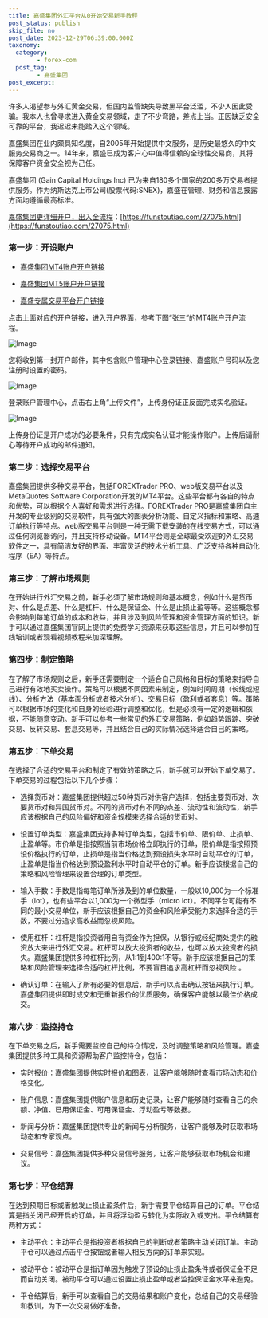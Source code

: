 ```yaml
---
title: 嘉盛集团外汇平台从0开始交易新手教程
post_status: publish
skip_file: no
post_date: 2023-12-29T06:39:00.000Z
taxonomy:
  category:
        - forex-com
  post_tag:
        - 嘉盛集团
post_excerpt: 
---
```

许多人渴望参与外汇黄金交易，但国内监管缺失导致黑平台泛滥，不少人因此受骗。我本人也曾寻求进入黄金交易领域，走了不少弯路，差点上当。正因缺乏安全可靠的平台，我迟迟未能踏入这个领域。

嘉盛集团在业内颇具知名度，自2005年开始提供中文服务，是历史最悠久的中文服务交易商之一。14年来，嘉盛已成为客户心中值得信赖的全球性交易商，其将保障客户资金安全视为己任。

嘉盛集团 (Gain Capital Holdings Inc) 已为来自180多个国家的200多万交易者提供服务。作为纳斯达克上市公司(股票代码:SNEX)，嘉盛在管理、财务和信息披露方面均遵循最高标准。

[嘉盛集团更详细开户，出入金流程](https://funstoutiao.com/27075.html)：[https://funstoutiao.com/27075.html](https://funstoutiao.com/27075.html)

### 第一步：开设账户

* [嘉盛集团MT4账户开户链接](https://s.ssgg.net/jsmt4)

* [嘉盛集团MT5账户开户链接](https://s.ssgg.net/jsmt5)

* [嘉盛专属交易平台开户链接](https://s.ssgg.net/js)

点击上面对应的开户链接，进入开户界面，参考下图“张三”的MT4账户开户流程。

![Image](https://prod-files-secure.s3.us-west-2.amazonaws.com/39ed1227-6d7d-4570-be36-9ccd4a2c4241/7a167aea-686b-400d-af59-4e18eb607a40/640.png?X-Amz-Algorithm=AWS4-HMAC-SHA256&X-Amz-Content-Sha256=UNSIGNED-PAYLOAD&X-Amz-Credential=ASIAZI2LB466WCYDVXOT%2F20250623%2Fus-west-2%2Fs3%2Faws4_request&X-Amz-Date=20250623T221308Z&X-Amz-Expires=3600&X-Amz-Security-Token=IQoJb3JpZ2luX2VjECQaCXVzLXdlc3QtMiJHMEUCIFKaCOenKgrAn0igjp1VFpNmcn3ShcsqJgrL9HP8djsdAiEAtVY3cwf7GLNOuCE2yF%2FWBEOjnQIRK7o9bScABwc14tUq%2FwMIHBAAGgw2Mzc0MjMxODM4MDUiDNWdqfVLbGHIJKjO1yrcA1Tes9kVop1sFnsYIYtecSegDDAa%2FemwVFH8TllSghgj7S22Czs8mlRatsMbNF89OHEHiN%2BB%2F2X60qfeO2%2FnlIPXoylLHAXXMlunYYK8pGvbwgzlymYBjzMGBCzVJOsmNKiJDFO3UL74OJ80MycR4bqeAjNxPV%2FVnhLuLaL%2BmPffbXr5TQZRd9gfnwxjdNBoF371zJZ8dRMieEuCeCbjvv9U04EXqvLJSJHpQxvXK1AN8ocLoJWN1wb0sfHFAAi0PypAQlLe7m0Dy5WoZNlKklaKigBhax7InejNaxAGSjWmoK%2BoEJGZ5vtshlkPgu6wt2cDj%2FHR5WOyvthS0FA6tyLBuJQZkoZ%2FMk%2F11mIQQVvRx0yaHWzfAmJy82BTizf6taTxf9hxzMQ%2BfSD5EH2sGqrF9a5hwHfuOPLnyOLS%2FRHQw5B4wOt7K18I8BRHIefiMSdOR1qI38f%2BIM3yzoTqAlBABVE%2FLs1Pnftt3%2F2VbDc2kG6DsnFu3uMlSTmBwlY0W97j8jAuflpKFv6h0DUgD3McTO2B0bQGW3pOep0iIIpdwUKAo41uKH9gWGr9AfEPbg7Gjw9zWPi4N1dJxcl5yyNRTMMAdP9ipT8ewfctIKPKozzSxDyPYvOo0Q98MIzS5sIGOqUBnEDzF286WC42jgcXV4nGWbkbZKajiQOk0Jpp7HI5ik%2FTM4AX%2BD%2FlJuJ1OgNEQWX%2BOIl5hJzsYfsQSkfLxWQbYmjcCZUUAMC6njR4i7WVnPXEkg2rwZt2cQJaRq1hMyiqlHz%2BwtRjMDsUJdSfHJgPsOkaIsSGuZ%2Bg8p%2Bfewv%2BWJhlXvtWTWDk1%2FbPnrf1iXmIE1UwPvVuNdMZ%2BD9%2FyXSkX1ZaNcib&X-Amz-Signature=77e86ebf7457962f3f0501dfc16e38a543ea870f0d8eef2b4fbc0190559204cd&X-Amz-SignedHeaders=host&x-amz-checksum-mode=ENABLED&x-id=GetObject)

您将收到第一封开户邮件，其中包含账户管理中心登录链接、嘉盛账户号码以及您注册时设置的密码。

![Image](https://prod-files-secure.s3.us-west-2.amazonaws.com/39ed1227-6d7d-4570-be36-9ccd4a2c4241/eaa1c6b3-2877-4284-a0e1-530e222c27fb/image.png?X-Amz-Algorithm=AWS4-HMAC-SHA256&X-Amz-Content-Sha256=UNSIGNED-PAYLOAD&X-Amz-Credential=ASIAZI2LB466WCYDVXOT%2F20250623%2Fus-west-2%2Fs3%2Faws4_request&X-Amz-Date=20250623T221308Z&X-Amz-Expires=3600&X-Amz-Security-Token=IQoJb3JpZ2luX2VjECQaCXVzLXdlc3QtMiJHMEUCIFKaCOenKgrAn0igjp1VFpNmcn3ShcsqJgrL9HP8djsdAiEAtVY3cwf7GLNOuCE2yF%2FWBEOjnQIRK7o9bScABwc14tUq%2FwMIHBAAGgw2Mzc0MjMxODM4MDUiDNWdqfVLbGHIJKjO1yrcA1Tes9kVop1sFnsYIYtecSegDDAa%2FemwVFH8TllSghgj7S22Czs8mlRatsMbNF89OHEHiN%2BB%2F2X60qfeO2%2FnlIPXoylLHAXXMlunYYK8pGvbwgzlymYBjzMGBCzVJOsmNKiJDFO3UL74OJ80MycR4bqeAjNxPV%2FVnhLuLaL%2BmPffbXr5TQZRd9gfnwxjdNBoF371zJZ8dRMieEuCeCbjvv9U04EXqvLJSJHpQxvXK1AN8ocLoJWN1wb0sfHFAAi0PypAQlLe7m0Dy5WoZNlKklaKigBhax7InejNaxAGSjWmoK%2BoEJGZ5vtshlkPgu6wt2cDj%2FHR5WOyvthS0FA6tyLBuJQZkoZ%2FMk%2F11mIQQVvRx0yaHWzfAmJy82BTizf6taTxf9hxzMQ%2BfSD5EH2sGqrF9a5hwHfuOPLnyOLS%2FRHQw5B4wOt7K18I8BRHIefiMSdOR1qI38f%2BIM3yzoTqAlBABVE%2FLs1Pnftt3%2F2VbDc2kG6DsnFu3uMlSTmBwlY0W97j8jAuflpKFv6h0DUgD3McTO2B0bQGW3pOep0iIIpdwUKAo41uKH9gWGr9AfEPbg7Gjw9zWPi4N1dJxcl5yyNRTMMAdP9ipT8ewfctIKPKozzSxDyPYvOo0Q98MIzS5sIGOqUBnEDzF286WC42jgcXV4nGWbkbZKajiQOk0Jpp7HI5ik%2FTM4AX%2BD%2FlJuJ1OgNEQWX%2BOIl5hJzsYfsQSkfLxWQbYmjcCZUUAMC6njR4i7WVnPXEkg2rwZt2cQJaRq1hMyiqlHz%2BwtRjMDsUJdSfHJgPsOkaIsSGuZ%2Bg8p%2Bfewv%2BWJhlXvtWTWDk1%2FbPnrf1iXmIE1UwPvVuNdMZ%2BD9%2FyXSkX1ZaNcib&X-Amz-Signature=bfa8c1e82b1f9e7dc85c425a2986efefbee1da37fbe39d446267238987f769b2&X-Amz-SignedHeaders=host&x-amz-checksum-mode=ENABLED&x-id=GetObject)

登录账户管理中心，点击右上角“上传文件”，上传身份证正反面完成实名验证。

![Image](https://prod-files-secure.s3.us-west-2.amazonaws.com/39ed1227-6d7d-4570-be36-9ccd4a2c4241/54090639-09fc-46b4-a135-e0289f707147/image.png?X-Amz-Algorithm=AWS4-HMAC-SHA256&X-Amz-Content-Sha256=UNSIGNED-PAYLOAD&X-Amz-Credential=ASIAZI2LB466WCYDVXOT%2F20250623%2Fus-west-2%2Fs3%2Faws4_request&X-Amz-Date=20250623T221308Z&X-Amz-Expires=3600&X-Amz-Security-Token=IQoJb3JpZ2luX2VjECQaCXVzLXdlc3QtMiJHMEUCIFKaCOenKgrAn0igjp1VFpNmcn3ShcsqJgrL9HP8djsdAiEAtVY3cwf7GLNOuCE2yF%2FWBEOjnQIRK7o9bScABwc14tUq%2FwMIHBAAGgw2Mzc0MjMxODM4MDUiDNWdqfVLbGHIJKjO1yrcA1Tes9kVop1sFnsYIYtecSegDDAa%2FemwVFH8TllSghgj7S22Czs8mlRatsMbNF89OHEHiN%2BB%2F2X60qfeO2%2FnlIPXoylLHAXXMlunYYK8pGvbwgzlymYBjzMGBCzVJOsmNKiJDFO3UL74OJ80MycR4bqeAjNxPV%2FVnhLuLaL%2BmPffbXr5TQZRd9gfnwxjdNBoF371zJZ8dRMieEuCeCbjvv9U04EXqvLJSJHpQxvXK1AN8ocLoJWN1wb0sfHFAAi0PypAQlLe7m0Dy5WoZNlKklaKigBhax7InejNaxAGSjWmoK%2BoEJGZ5vtshlkPgu6wt2cDj%2FHR5WOyvthS0FA6tyLBuJQZkoZ%2FMk%2F11mIQQVvRx0yaHWzfAmJy82BTizf6taTxf9hxzMQ%2BfSD5EH2sGqrF9a5hwHfuOPLnyOLS%2FRHQw5B4wOt7K18I8BRHIefiMSdOR1qI38f%2BIM3yzoTqAlBABVE%2FLs1Pnftt3%2F2VbDc2kG6DsnFu3uMlSTmBwlY0W97j8jAuflpKFv6h0DUgD3McTO2B0bQGW3pOep0iIIpdwUKAo41uKH9gWGr9AfEPbg7Gjw9zWPi4N1dJxcl5yyNRTMMAdP9ipT8ewfctIKPKozzSxDyPYvOo0Q98MIzS5sIGOqUBnEDzF286WC42jgcXV4nGWbkbZKajiQOk0Jpp7HI5ik%2FTM4AX%2BD%2FlJuJ1OgNEQWX%2BOIl5hJzsYfsQSkfLxWQbYmjcCZUUAMC6njR4i7WVnPXEkg2rwZt2cQJaRq1hMyiqlHz%2BwtRjMDsUJdSfHJgPsOkaIsSGuZ%2Bg8p%2Bfewv%2BWJhlXvtWTWDk1%2FbPnrf1iXmIE1UwPvVuNdMZ%2BD9%2FyXSkX1ZaNcib&X-Amz-Signature=02bfb54257163885eec9bd041a54696f5453d996ff0efbf31a94123003bf9ef9&X-Amz-SignedHeaders=host&x-amz-checksum-mode=ENABLED&x-id=GetObject)

上传身份证是开户成功的必要条件，只有完成实名认证才能操作账户。上传后请耐心等待开户成功的邮件通知。

### 第二步：选择交易平台

嘉盛集团提供多种交易平台，包括FOREXTrader PRO、web版交易平台以及MetaQuotes Software Corporation开发的MT4平台。这些平台都有各自的特点和优势，可以根据个人喜好和需求进行选择。FOREXTrader PRO是嘉盛集团自主开发的专业级别的交易软件，具有强大的图表分析功能、自定义指标和策略、高速订单执行等特点。web版交易平台则是一种无需下载安装的在线交易方式，可以通过任何浏览器访问，并且支持移动设备。MT4平台则是全球最受欢迎的外汇交易软件之一，具有简洁友好的界面、丰富灵活的技术分析工具、广泛支持各种自动化程序（EA）等特点。

### 第三步：了解市场规则

在开始进行外汇交易之前，新手必须了解市场规则和基本概念，例如什么是货币对、什么是点差、什么是杠杆、什么是保证金、什么是止损止盈等等。这些概念都会影响到每笔订单的成本和收益，并且涉及到风险管理和资金管理方面的知识。新手可以通过嘉盛集团官网上提供的免费学习资源来获取这些信息，并且可以参加在线培训或者观看视频教程来加深理解。

### 第四步：制定策略

在了解了市场规则之后，新手还需要制定一个适合自己风格和目标的策略来指导自己进行有效地买卖操作。策略可以根据不同因素来制定，例如时间周期（长线或短线）、分析方法（基本面分析或者技术分析）、交易目标（盈利或者套息）等。策略可以根据市场的变化和自身的经验进行调整和优化，但是必须有一定的逻辑和依据，不能随意变动。新手可以参考一些常见的外汇交易策略，例如趋势跟踪、突破交易、反转交易、套息交易等，并且结合自己的实际情况选择适合自己的策略。

### 第五步：下单交易

在选择了合适的交易平台和制定了有效的策略之后，新手就可以开始下单交易了。下单交易的过程包括以下几个步骤：

* 选择货币对：嘉盛集团提供超过50种货币对供客户选择，包括主要货币对、次要货币对和异国货币对。不同的货币对有不同的点差、流动性和波动性，新手应该根据自己的风险偏好和资金规模来选择合适的货币对。

* 设置订单类型：嘉盛集团支持多种订单类型，包括市价单、限价单、止损单、止盈单等。市价单是指按照当前市场价格立即执行的订单，限价单是指按照预设价格执行的订单，止损单是指当价格达到预设损失水平时自动平仓的订单，止盈单是指当价格达到预设盈利水平时自动平仓的订单。新手应该根据自己的策略和风险管理来设置合理的订单类型。

* 输入手数：手数是指每笔订单所涉及到的单位数量，一般以10,000为一个标准手（lot），也有些平台以1,000为一个微型手（micro lot）。不同平台可能有不同的最小交易单位，新手应该根据自己的资金和风险承受能力来选择合适的手数，不要过分追求高收益而忽视风险。

* 使用杠杆：杠杆是指投资者用自有资金作为担保，从银行或经纪商处提供的融资放大来进行外汇交易。杠杆可以放大投资者的收益，也可以放大投资者的损失。嘉盛集团提供多种杠杆比例，从1:1到400:1不等。新手应该根据自己的策略和风险管理来选择合适的杠杆比例，不要盲目追求高杠杆而忽视风险 。

* 确认订单：在输入了所有必要的信息后，新手可以点击确认按钮来执行订单。嘉盛集团提供即时成交和无重新报价的优质服务，确保客户能够以最佳价格成交。

### 第六步：监控持仓

在下单交易之后，新手需要监控自己的持仓情况，及时调整策略和风险管理。嘉盛集团提供多种工具和资源帮助客户监控持仓，包括：

* 实时报价：嘉盛集团提供实时报价和图表，让客户能够随时查看市场动态和价格变化。

* 账户信息：嘉盛集团提供账户信息和历史记录，让客户能够随时查看自己的余额、净值、已用保证金、可用保证金、浮动盈亏等数据。

* 新闻与分析：嘉盛集团提供专业的新闻与分析服务，让客户能够及时获取市场动态和专家观点。

* 交易信号：嘉盛集团提供多种交易信号服务，让客户能够获取市场机会和建议。

### 第七步：平仓结算

在达到预期目标或者触发止损止盈条件后，新手需要平仓结算自己的订单。平仓结算是指关闭已经开启的订单，并且将浮动盈亏转化为实际收入或支出。平仓结算有两种方式：

* 主动平仓：主动平仓是指投资者根据自己的判断或者策略主动关闭订单。主动平仓可以通过点击平仓按钮或者输入相反方向的订单来实现。

* 被动平仓：被动平仓是指订单因为触发了预设的止损止盈条件或者保证金不足而自动关闭。被动平仓可以通过设置止损止盈单或者监控保证金水平来避免。

* 平仓结算后，新手可以查看自己的交易结果和账户变化，总结自己的交易经验和教训，为下一次交易做好准备。